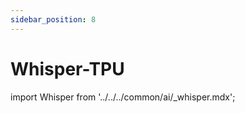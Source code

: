 ```yaml
---
sidebar_position: 8
---
```


# Whisper-TPU

import Whisper from '../../../common/ai/\_whisper.mdx';

<Whisper />
